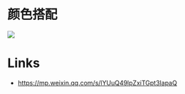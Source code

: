 # 颜色搭配

![](https://i.postimg.cc/TwNYF10f/image.png)

# Links

- https://mp.weixin.qq.com/s/lYUuQ49lpZxiTGpt3IapaQ
